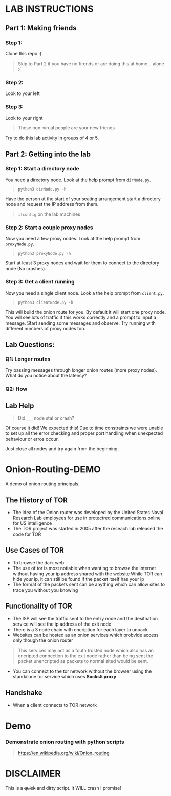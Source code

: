 # LAB INSTRUCTIONS
## 

## Part 1: Making friends
### Step 1:
Clone this repo :)
> Skip to Part 2 if you have no firends or are doing this at home... alone :(
### Step 2: 
Look to your left

### Step 3:
Look to your right

> These non-virual people are your new friends

Try to do this lab activity in groups of 4 or 5.

## Part 2: Getting into the lab

### Step 1: Start a directory node
You need a directory node. Look at the help prompt from `dirNode.py`.
> `python3 dirNode.py -h`

Have the person at the start of your seating arrangement start a directory node and request the IP address from them.
> `ifconfig` on the lab machines

### Step 2: Start a couple proxy nodes
Now you need a few proxy nodes. Look at the help prompt from `proxyNode.py`.
> `python3 proxyNode.py -h`

Start at least 3 proxy nodes and wait for them to connect to the directory node (No crashes).

### Step 3: Get a client running
Now you need a single client node. Look a the help prompt from `client.py`.
> `python3 clientNode.py -h`

This will build the onion route for you. By default it will start one proxy node. You will see lots of traffic if this works correctly and a prompt to input a message.
Start sending some messages and observe. Try running with different numbers of proxy nodes too.

## Lab Questions:
### Q1: Longer routes
Try passing messages through longer onion routes (more proxy nodes). What do you notice about the latency?

### Q2: How 


## Lab Help

> Did ___ node stal or crash?

Of course it did! We expected this! Due to time constraints we were unable to set up all the error checking and proper port handling when unexpected behaviour or erros occur.

Just close all nodes and try again from the beginning.

# Onion-Routing-DEMO
A demo of onion routing principals.

## The History of TOR
* The idea of the Onion router was developed by the United States Naval Research Lab employees for use in protectred communications online for US intelligence
* The TOR project was started in 2005 after the reseach lab released the code for TOR
## Use Cases of TOR
* To browse the dark web
* The use of tor is most notiable when wanting to browse the internet without having your ip address shared with the website
While TOR can hide your ip, it can still be found if the packet itself has your ip
* The format of the packets sent can be anything which can allow sites to trace you without you knowing
## Functionality of TOR
* The ISP will see the traffic sent to the entry node and the desitnation service will see the ip address of the exit node
* There is a 3 node chain with encription for each layer to unpack
* Websites can be hosted as an onion services which probvide access only though the onion router
> This services may act as a fouth trusted node which also has an encripted connection to the exit node rather than being sent the packet unencripted as packets to normal sited would be sent.
* You can connect to the tor network without the browser using the standalone tor service which uses **Socks5 proxy**
## Handshake
* When a client connects to TOR network 

# Demo

### Demonstrate onion routing with python scripts

> https://en.wikipedia.org/wiki/Onion_routing

# DISCLAIMER

This is a ~~quick~~ and dirty script. It WILL crash I promise!